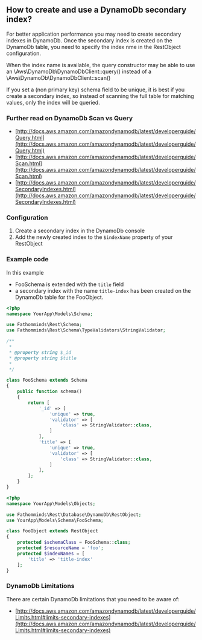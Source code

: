 ## How to create and use a DynamoDb secondary index? ##

For better application performance you may need to create secondary indexes in DynamoDb. Once the secondary index is created on the DynamoDb table, you need to specify the index nme in the RestObject configuration.

When the index name is available, the query constructor may be able to use an \\Aws\\DynamoDb\\DynamoDbClient::query() instead of a \\Aws\\DynamoDb\\DynamoDbClient::scan()

If you set a (non primary key) schema field to be unique, it is best if you create a secondary index, so instead of scanning the full table for matching values, only the index will be queried.  

### Further read on DynamoDb Scan vs Query ###

* [http://docs.aws.amazon.com/amazondynamodb/latest/developerguide/Query.html](http://docs.aws.amazon.com/amazondynamodb/latest/developerguide/Query.html)
* [http://docs.aws.amazon.com/amazondynamodb/latest/developerguide/Scan.html](http://docs.aws.amazon.com/amazondynamodb/latest/developerguide/Scan.html)
* [http://docs.aws.amazon.com/amazondynamodb/latest/developerguide/SecondaryIndexes.html](http://docs.aws.amazon.com/amazondynamodb/latest/developerguide/SecondaryIndexes.html)

### Configuration ###

1. Create a secondary index in the DynamoDb console
2. Add the newly created index to the `$indexName` property of your RestObject

### Example code ###

In this example

* FooSchema is extended with the `title` field
* a secondary index with the name `title-index` has been created on the DynamoDb table for the FooObject.

```php
<?php
namespace YourApp\Models\Schema;

use Fathomminds\Rest\Schema;
use Fathomminds\Rest\Schema\TypeValidators\StringValidator;

/**
 *
 * @property string $_id
 * @property string $title
 *
 */

class FooSchema extends Schema
{
    public function schema()
    {
        return [
            '_id' => [
                'unique' => true,
                'validator' => [
                    'class' => StringValidator::class,
                ]
            ],
            'title' => [
                'unique' => true,
                'validator' => [
                    'class' => StringValidator::class,
                ]
            ],
        ];
    }
}
```

```php
<?php
namespace YourApp\Models\Objects;

use Fathomminds\Rest\Database\DynamoDb\RestObject;
use YourApp\Models\Schema\FooSchema;

class FooObject extends RestObject
{
    protected $schemaClass = FooSchema::class;
    protected $resourceName = 'foo';
    protected $indexNames = [
        'title' => 'title-index'
    ];
}
```

### DynamoDb Limitations ###

There are certain DynamoDb limitations that you need to be aware of:

* [http://docs.aws.amazon.com/amazondynamodb/latest/developerguide/Limits.html#limits-secondary-indexes](http://docs.aws.amazon.com/amazondynamodb/latest/developerguide/Limits.html#limits-secondary-indexes)
